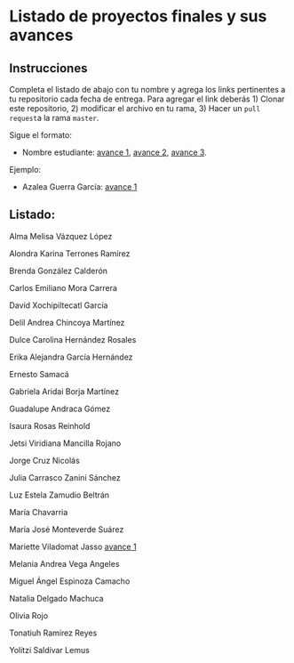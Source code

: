 # Listado de proyectos finales y sus avances

## Instrucciones

Completa el listado de abajo con tu nombre y agrega los links pertinentes a tu repositorio cada fecha de entrega. Para agregar el link deberás 1) Clonar este repositorio, 2) modificar el archivo en tu rama, 3) Hacer un `pull request`a la rama `master`.


Sigue el formato:

* Nombre estudiante: [avance 1](), [avance 2](), [avance 3]().

Ejemplo:

* Azalea Guerra García: [avance 1](https://github.com/AzaleaGuerra/ProyectoFinalBioinf2017-II/blob/master/Avance1.md)

## Listado:

Alma Melisa Vázquez López

Alondra Karina Terrones Ramírez

Brenda González Calderón

Carlos Emiliano Mora Carrera

David Xochipiltecatl García

Delil Andrea Chincoya Martínez

Dulce Carolina Hernández Rosales

Erika Alejandra García Hernández

Ernesto Samacá

Gabriela Aridai Borja Martínez

Guadalupe Andraca Gómez

Isaura Rosas Reinhold

Jetsi Viridiana Mancilla Rojano

Jorge Cruz Nicolás

Julia Carrasco Zanini Sánchez

Luz Estela Zamudio Beltrán

María Chavarria

María José Monteverde Suárez

Mariette Viladomat Jasso [avance 1](https://github.com/Mariette-VJ/Tareas_Curso_BioInvRepro/blob/master/ProyectoFinal_Mariette/PF_Primer_Avance_Mariette.md)

Melania Andrea Vega Angeles

Miguel Ángel Espinoza Camacho

Natalia Delgado Machuca

Olivia Rojo

Tonatiuh Ramírez Reyes

Yolitzi Saldívar Lemus
